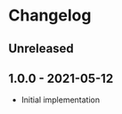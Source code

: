# Changelog

<!-- There should always be "Unreleased" section at the beginning. -->

## Unreleased

## 1.0.0 - 2021-05-12
- Initial implementation
